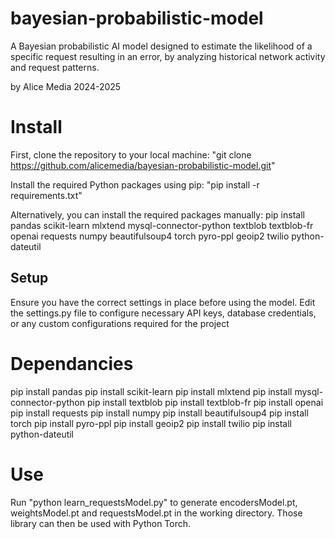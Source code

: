 # bayesian-probabilistic-model
A Bayesian probabilistic AI model designed to estimate the likelihood of a specific request resulting in an error, by analyzing historical network activity and request patterns.

by Alice Media 2024-2025


# Install
First, clone the repository to your local machine: "git clone https://github.com/alicemedia/bayesian-probabilistic-model.git"

Install the required Python packages using pip: "pip install -r requirements.txt"

Alternatively, you can install the required packages manually: pip install pandas scikit-learn mlxtend mysql-connector-python textblob textblob-fr openai requests numpy beautifulsoup4 torch pyro-ppl geoip2 twilio python-dateutil


## Setup
Ensure you have the correct settings in place before using the model. Edit the settings.py file to configure necessary API keys, database credentials, or any custom configurations required for the project


# Dependancies
pip install pandas
pip install scikit-learn
pip install mlxtend
pip install mysql-connector-python
pip install textblob
pip install textblob-fr
pip install openai
pip install requests
pip install numpy
pip install beautifulsoup4
pip install torch
pip install pyro-ppl
pip install geoip2
pip install twilio
pip install python-dateutil


# Use
Run "python learn_requestsModel.py" to generate encodersModel.pt, weightsModel.pt and requestsModel.pt in the working directory. Those library can then be used with Python Torch.
